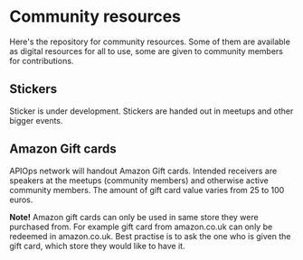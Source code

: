 # Community resources

Here's the repository for community resources. Some of them are available as digital resources for all to use, some are given to community members for contributions. 

## Stickers

Sticker is under development. Stickers are handed out in meetups and other bigger events. 

## Amazon Gift cards

APIOps network will handout Amazon Gift cards. Intended receivers are speakers at the meetups (community members) and otherwise active community members. The amount of gift card value varies from 25 to 100 euros. 

**Note!** Amazon gift cards can only be used in same store they were purchased from. For example gift card from amazon.co.uk can only be redeemed in amazon.co.uk. Best practise is to ask the one who is given the gift card, which store they would like to have it. 

